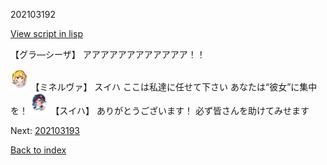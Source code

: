 202103192

[View script in lisp](../scripts/202103192.txt)

【グラ―シーザ】
アアアアアアアアアアアア！！

<img src="../images/units/302511.png" alt="302511.png" height="34"/>
【ミネルヴァ】
スイハ
ここは私達に任せて下さい
あなたは“彼女”に集中を！

<img src="../images/units/6401711.png" alt="6401711.png" height="34"/>
【スイハ】
ありがとうございます！
必ず皆さんを助けてみせます

Next: [202103193](202103193.md)

[Back to index](index.md)
